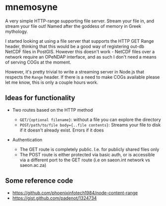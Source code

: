 # mnemosyne
A very simple HTTP-range supporting file server. Stream your file in, and stream your file out! Named after the goddess of memory in Greek mythology.

I started looking at using a file server that supports the HTTP GET Range header, thinking that this would be a good way of registering out-db NetCDF files in PostGIS. However this doesn't work - NetCDF files over a network require an OPeNDAP interface, and as such I don't need a means of serving COGs at the moment.

However, it's pretty trivial to write a streaming server in Node.js that respects the `Range` header. If there is a need to make COGs available please let me know, this is only a couple hours work.

## Ideas for functionality
- Two routes based on the HTTP method
  - `GET/{optional filename}`: without a file you can explore the directory
  - `POST/path/to/file body={..file contents}`: Streams your file to disk if it doesn't already exist. Errors if it does
  
- Authentication
  - The GET route is completely public. I.e. for publicly shared files only
  - The POST route is either protected via basic auth, or is accessible via a different port to the GET route (i.e on saeon.int network vs saeon.ac.za)

## Some reference code
- https://github.com/phoenixinfotech1984/node-content-range
- https://gist.github.com/padenot/1324734
